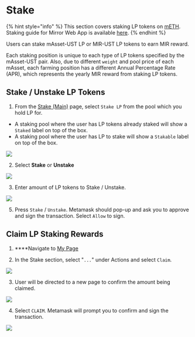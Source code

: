 # Stake

{% hint style="info" %}
This section covers staking LP tokens on [mETH](https://eth.mirror.finance).   
Staking guide for Mirror Web App is available [here]().
{% endhint %}

Users can stake mAsset-UST LP or MIR-UST LP tokens to earn MIR reward. 

Each staking position is unique to each type of LP tokens specified by the mAsset-UST pair. Also, due to different `weight` and pool price of each mAsset, each farming position has a different Annual Percentage Rate \(APR\), which represents the yearly MIR reward from staking LP tokens.

## Stake / Unstake LP Tokens

1. From the [Stake \(Main\)](https://eth.mirror.finance) page, select `Stake LP` from the pool which you hold LP for. 

* A staking pool where the user has LP tokens already staked will show a `Staked` label on top of the box.
* A staking pool where the user has LP to stake will show a `Stakable` label on top of the box.

![](../../.gitbook/assets/image%20%28102%29.png)

2. Select **Stake** or **Unstake**

![](../../.gitbook/assets/image%20%284%29.png)

3. Enter amount of LP tokens to Stake / Unstake. 

![](../../.gitbook/assets/image%20%283%29.png)

5. Press `Stake` / `Unstake`. Metamask should pop-up and ask you to approve and sign the transaction. Select `Allow` to sign.

## **Claim LP Staking Rewards**

1.  ****Navigate to [My Page](https://eth.mirror.finance/my)

2. In the Stake section, select "`...`" under Actions and select `Claim`.

![](../../.gitbook/assets/image%20%2895%29.png)

3. User will be directed to a new page to confirm the amount being claimed.

![](../../.gitbook/assets/image%20%2893%29.png)

4. Select `CLAIM`. Metamask will prompt you to confirm and sign the transaction. 

![](../../.gitbook/assets/image%20%2894%29.png)

